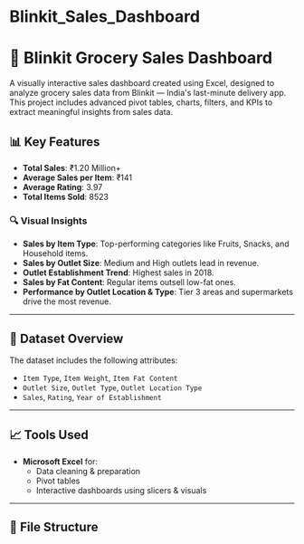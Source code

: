 # Blinkit_Sales_Dashboard
# 🛒 Blinkit Grocery Sales Dashboard

A visually interactive sales dashboard created using Excel, designed to analyze grocery sales data from Blinkit — India's last-minute delivery app. This project includes advanced pivot tables, charts, filters, and KPIs to extract meaningful insights from sales data.

## 📊 Key Features

- **Total Sales**: ₹1.20 Million+
- **Average Sales per Item**: ₹141
- **Average Rating**: 3.97
- **Total Items Sold**: 8523

### 🔍 Visual Insights

- **Sales by Item Type**: Top-performing categories like Fruits, Snacks, and Household items.
- **Sales by Outlet Size**: Medium and High outlets lead in revenue.
- **Outlet Establishment Trend**: Highest sales in 2018.
- **Sales by Fat Content**: Regular items outsell low-fat ones.
- **Performance by Outlet Location & Type**: Tier 3 areas and supermarkets drive the most revenue.

---

## 🧾 Dataset Overview

The dataset includes the following attributes:
- `Item Type`, `Item Weight`, `Item Fat Content`
- `Outlet Size`, `Outlet Type`, `Outlet Location Type`
- `Sales`, `Rating`, `Year of Establishment`

---

## 📈 Tools Used

- **Microsoft Excel** for:
  - Data cleaning & preparation
  - Pivot tables
  - Interactive dashboards using slicers & visuals

---

## 📁 File Structure

